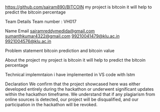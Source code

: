 https://github.com/sairam890/BITCOIN
my project is bitcoin 
it will help to predict the bitcoin percentage

Team Details Team number : VH017

Name Email sairamreddymedida@gmail.com sumanthkumar4322@gmail.com 99210041479@klu.ac.in 9921004576@klu.ac.in

Problem statement
bitcoin prediction and bitcoin value

About the project 
my project is bitcoin 
it will help to predict the bitcoin percentage

Technical implemntaion i have implemented in VS code with lstm

Declaration We confirm that the project showcased here was either developed entirely during the hackathon or underwent significant updates within the hackathon timeframe. We understand that if any plagiarism from online sources is detected, our project will be disqualified, and our participation in the hackathon will be revoked.
